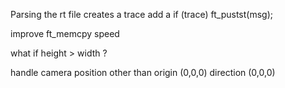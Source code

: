 Parsing the rt file creates a trace
add a if (trace) ft_pustst(msg);

improve ft_memcpy speed

what if height > width ?

handle camera position other than origin (0,0,0) direction (0,0,0)